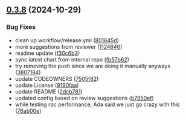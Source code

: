## [0.3.8](https://github.com/spaceandtimelabs/sxt-node-helm-charts/compare/0.3.7...0.3.8) (2024-10-29)


### Bug Fixes

* clean up workflow/release.yml ([801645d](https://github.com/spaceandtimelabs/sxt-node-helm-charts/commit/801645d8259de486b6f7addc6b289de4640836b8))
* more suggestions from reviewer ([1124846](https://github.com/spaceandtimelabs/sxt-node-helm-charts/commit/11248468364c361de956a4fa2c53912336dac1be))
* readme update ([f30c6b3](https://github.com/spaceandtimelabs/sxt-node-helm-charts/commit/f30c6b3162b44e084c7e0e6d3d02beb24fbec960))
* sync latest chart from internal repo ([fb57b62](https://github.com/spaceandtimelabs/sxt-node-helm-charts/commit/fb57b625da3fc74a1a491af2dc3d5bb8a00e58dc))
* try removing the push since we are doing it manually anyways ([3807184](https://github.com/spaceandtimelabs/sxt-node-helm-charts/commit/38071843ab7810fe59a23469182e9baf51a8ec36))
* update CODEOWNERS ([7505f82](https://github.com/spaceandtimelabs/sxt-node-helm-charts/commit/7505f8243ebef1cb1e5ba22db477ba1ceb074298))
* update License ([9190faa](https://github.com/spaceandtimelabs/sxt-node-helm-charts/commit/9190faafbe4e6d399c05530e03c3c7ef7c7c2d6c))
* update README ([2dcb781](https://github.com/spaceandtimelabs/sxt-node-helm-charts/commit/2dcb7815a872e2b1c4adf10669052ed19d1e0195))
* updated config based on review suggestions ([b7850ef](https://github.com/spaceandtimelabs/sxt-node-helm-charts/commit/b7850efc3ae3e3409bfa577cf5d020d9678f05d5))
* while testing rpc performance, Ada said we just go crazy with this ([76ab00e](https://github.com/spaceandtimelabs/sxt-node-helm-charts/commit/76ab00e6cfda8eaccc146b849218e88ed6415434))



